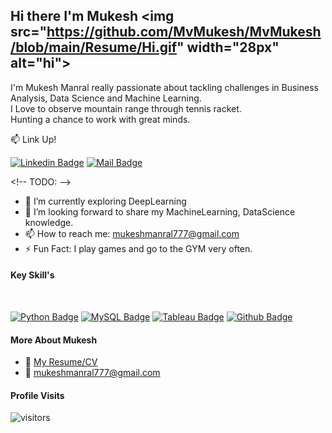 ## Hi there I'm Mukesh &lt;img src="https://github.com/MvMukesh/MvMukesh/blob/main/Resume/Hi.gif" width="28px" alt="hi"&gt;

I'm Mukesh Manral really passionate about tackling challenges in Business Analysis, Data Science and Machine Learning.<br>
I Love to observe mountain range through tennis racket.</br>
Hunting a chance to work with great minds.

:mailbox: Link Up!

[![Linkedin Badge](https://img.shields.io/badge/-MukeshManral-0e76a8?style=flat&amp;labelColor=0e76a8&amp;logo=linkedin&amp;logoColor=white)](https://www.linkedin.com/in/mukesh-manral-753a89157/)  [![Mail Badge](https://img.shields.io/badge/-MukeshManral-c0392b?style=flat&amp;labelColor=c0392b&amp;logo=gmail&amp;logoColor=white)](mailto:mukeshmanral777@gmail.com)


&lt;!-- TODO: --&gt;

- 🔭 I’m currently exploring DeepLearning
- 🤔 I’m looking forward to share my MachineLearning, DataScience knowledge.
- 📫 How to reach me: mukeshmanral777@gmail.com
- ⚡ Fun Fact: I play games and go to the GYM very often.

#### Key Skill's
<br>

[![Python Badge](https://img.shields.io/badge/-Python-61DBFB?style=for-the-badge&amp;labelColor=black&amp;logo=python&amp;logoColor=61DBFB)](#)
[![MySQL Badge](https://img.shields.io/badge/-MYSQL-F0DB4F?style=for-the-badge&amp;labelColor=black&amp;logo=MYSQL&amp;logoColor=F0DB4F)](#)
[![Tableau Badge](https://img.shields.io/badge/-Tableau-3C873A?style=for-the-badge&amp;labelColor=black&amp;logo=tableau&amp;logoColor=3C873A)](#)
[![Github Badge](https://img.shields.io/badge/-Github-007acc?style=for-the-badge&amp;labelColor=black&amp;logo=github&amp;logoColor=007acc)](#)  


#### More About Mukesh
- :paperclip: [My Resume/CV](https://github.com/MvMukesh/MvMukesh/blob/main/Resume/MUKESH_MANRAL_resume.pdf)
- :email: mukeshmanral777@gmail.com


#### Profile Visits

![visitors](https://visitor-badge.glitch.me/badge?page_id=MvMukesh.MvMukesh)

